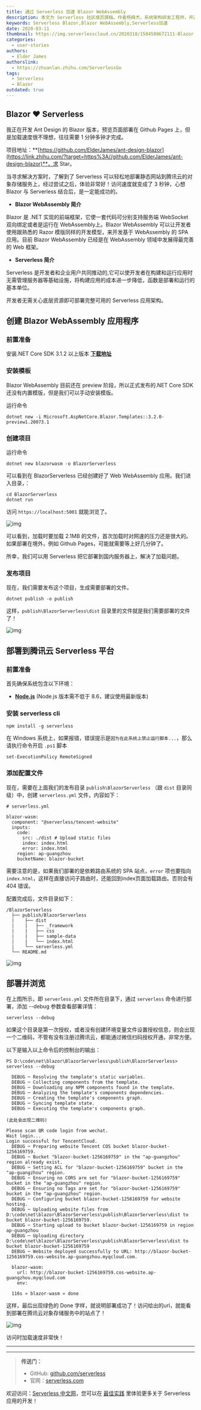 ```yaml
---
title: 通过 Serverless 加速 Blazor WebAssembly
description: 本文为 Serverless 社区成员撰稿。作者杨舜杰，系统架构研发工程师，开源爱好者，.NET开源项目 shriek-fx 作者
keywords: Serverless Blazor,Blazor WebAssembly,Serverless加速
date: 2020-03-11
thumbnail: https://img.serverlesscloud.cn/2020318/1584508672111-Blazor.jpg
categories:
  - user-stories
authors:
  - Elder James
authorslink:
  - https://zhuanlan.zhihu.com/ServerlessGo
tags:
  - Serverless
  - Blazor
outdated: true
---
```


## Blazor ❤ Serverless

我正在开发 Ant Design 的 Blazor 版本，预览页面部署在 Github Pages 上，但是加载速度很不理想，往往需要 1 分钟多钟才完成。

项目地址：**[https://github.com/ElderJames/ant-design-blazor](https://link.zhihu.com/?target=https%3A//github.com/ElderJames/ant-design-blazor)**，求 Star。

当寻求解决方案时，了解到了 Serverless 可以轻松地部署静态网站到腾讯云的对象存储服务上，经过尝试之后，体验非常好！访问速度就变成了 3 秒钟，心想 Blazor 与 Serverless 结合后，是一定能成功的。

- **Blazor WebAssembly 简介**

Blazor 是 .NET 实现的前端框架，它使一套代码可分别支持服务端 WebSocket 双向绑定或者是运行在 WebAssembly上。Blazor WebAssembly 可以让开发者使用跟熟悉的 Razor 模版同样的开发模型，来开发基于 WebAssembly 的 SPA 应用。目前 Blazor WebAssembly 已经是在 WebAssembly 领域中发展得最完善的 Web 框架。

- **Serverless 简介**

Serverless 是开发者和企业用户共同推动的,它可以使开发者在构建和运行应用时无需管理服务器等基础设施，将构建应用的成本进一步降低，函数是部署和运行的基本单位。

开发者无需关心底层资源即可部署完整可用的 Serverless 应用架构。

## 创建 Blazor WebAssembly 应用程序

### 前置准备

安装.NET Core SDK 3.1.2 以上版本 **[下载地址](https://link.zhihu.com/?target=https%3A//dotnet.microsoft.com/download/dotnet-core)**

### 安装模板

Blazor WebAssembly 目前还在 preview 阶段，所以正式发布的.NET Core SDK 还没有内置模版，但是我们可以手动安装模版。

运行命令

```text
dotnet new -i Microsoft.AspNetCore.Blazor.Templates::3.2.0-preview1.20073.1
```

### 创建项目

运行命令

```text
dotnet new blazorwasm -o BlazorServerless
```

可以看到在 BlazorServerless 已经创建好了 Web WebAssembly 应用。我们进入目录，：

```text
cd BlazorServerless
dotnet run
```

访问 `https://localhost:5001` 就能浏览了。

![img](https://pic1.zhimg.com/80/v2-34b6f319477e5e8d7179eb4915c6a024_1440w.jpg)

可以看到，加载时要加载 2.1MB 的文件，首次加载时对网速的压力还是很大的。如果部署在境外，例如 Github Pages，可能就需要等上好几分钟了。

所幸，我们可以用 Serverless 把它部署到国内服务器上，解决了加载问题。

### 发布项目

现在，我们需要发布这个项目，生成需要部署的文件。

```text
dotnet publish -o publish
```

这样，`publish\BlazorServerless\dist` 目录里的文件就是我们需要部署的文件了！

![img](https://pic1.zhimg.com/80/v2-9eba0d8682c4407d39ee1e6db250e0c0_1440w.jpg)

## 部署到腾讯云 Serverless 平台

### 前置准备

首先确保系统包含以下环境：

- **[Node.js](https://link.zhihu.com/?target=https%3A//nodejs.org/dist/v12.16.1/node-v12.16.1-x64.msi)** (Node.js 版本需不低于 8.6，建议使用最新版本)

### 安装 serverless cli

```text
npm install -g serverless
```

在 Windows 系统上，如果报错，错误提示是`因为在此系统上禁止运行脚本...`，那么请执行命令开启 `.ps1` 脚本

```text
set-ExecutionPolicy RemoteSigned
```

### 添加配置文件

现在，需要在上面我们的发布目录 `publish\BlazorServerless` （跟 `dist` 目录同级）中，创建 `serverless.yml` 文件，内容如下：

```text
# serverless.yml

blazor-wasm:
  component: "@serverless/tencent-website"
  inputs:
    code:
      src: ./dist # Upload static files
      index: index.html
      error: index.html
    region: ap-guangzhou
    bucketName: blazor-bucket
```

需要注意的是，如果我们部署的是依赖路由系统的 SPA 站点，`error` 项也要指向 `index.html`，这样在直接访问子路由时，还能回到index页面加载路由。否则会有 404 错误。

配置完成后，文件目录如下：

```text
/BlazorServerless
  ├── publish/BlazorServerless
  |    ├── dist
  |    |   ├── _framework
  |    |   ├── css
  |    |   ├── sample-data
  |    |   └── index.html
  |    └── serverless.yml
  └── README.md
```

![img](https://pic1.zhimg.com/80/v2-ec8472a435a87f601c3193ab5c878014_1440w.jpg)

## 部署并浏览

在上图所示，即 `serverless.yml` 文件所在目录下，通过 `serverless` 命令进行部署，添加 --debug 参数查看部署详情：

```text
serverless --debug
```

如果这个目录是第一次授权，或者没有创建环境变量文件设置授权信息，则会出现一个二维码，不管有没有注册过腾讯云，都能通过微信扫码授权开通，非常方便。

以下是输入以上命令后的控制台的输出：

```text
PS D:\code\net\blazor\BlazorServerless\publish\BlazorServerless> serverless --debug

  DEBUG ─ Resolving the template's static variables.
  DEBUG ─ Collecting components from the template.
  DEBUG ─ Downloading any NPM components found in the template.
  DEBUG ─ Analyzing the template's components dependencies.
  DEBUG ─ Creating the template's components graph.
  DEBUG ─ Syncing template state.
  DEBUG ─ Executing the template's components graph.

(此处会出现二维码)

Please scan QR code login from wechat.
Wait login...
Login successful for TencentCloud.
  DEBUG ─ Preparing website Tencent COS bucket blazor-bucket-1256169759.
  DEBUG ─ Bucket "blazor-bucket-1256169759" in the "ap-guangzhou" region already exist.
  DEBUG ─ Setting ACL for "blazor-bucket-1256169759" bucket in the "ap-guangzhou" region.
  DEBUG ─ Ensuring no CORS are set for "blazor-bucket-1256169759" bucket in the "ap-guangzhou" region.
  DEBUG ─ Ensuring no Tags are set for "blazor-bucket-1256169759" bucket in the "ap-guangzhou" region.
  DEBUG ─ Configuring bucket blazor-bucket-1256169759 for website hosting.
  DEBUG ─ Uploading website files from D:\code\net\blazor\BlazorServerless\publish\BlazorServerless\dist to bucket blazor-bucket-1256169759.
  DEBUG ─ Starting upload to bucket blazor-bucket-1256169759 in region ap-guangzhou
  DEBUG ─ Uploading directory D:\code\net\blazor\BlazorServerless\publish\BlazorServerless\dist to bucket blazor-bucket-1256169759
  DEBUG ─ Website deployed successfully to URL: http://blazor-bucket-1256169759.cos-website.ap-guangzhou.myqcloud.com.

  blazor-wasm:
    url: http://blazor-bucket-1256169759.cos-website.ap-guangzhou.myqcloud.com
    env:

  116s » blazor-wasm » done
```

这样，最后出现绿色的 Done 字样，就说明部署成功了！访问给出的url，就能看到部署在腾讯云对象存储服务中的站点了！

![img](https://pic1.zhimg.com/80/v2-fe84c499456921a25b36d59c6910c034_1440w.jpg)

访问时加载速度非常快！



---
<div id='scf-deploy-iframe-or-md'></div>

---

> **传送门：**
> - GitHub: [github.com/serverless](https://github.com/serverless/serverless/blob/master/README_CN.md)
> - 官网：[serverless.com](https://serverless.com/)

欢迎访问：[Serverless 中文网](https://serverlesscloud.cn/)，您可以在 [最佳实践](https://serverlesscloud.cn/best-practice) 里体验更多关于 Serverless 应用的开发！
